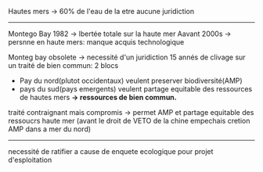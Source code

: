 Hautes mers -> 60% de l'eau de la etre
aucune juridiction
___

Montego Bay 1982
-> lbertée totale sur la haute mer
Aavant 2000s -> persnne en haute mers:
manque acquis technologique

Monteg bay obsolete
-> necessité d'un juridiction
15 annés de clivage sur un traité de bien commun:
2 blocs
- Pay du nord(plutot occidentaux) veulent preserver biodiversité(AMP)
- pays du sud(pays emergents) veulent partage equitable des ressources de hautes mers
**-> ressources de bien commun.**

traité contraignant mais compromis
-> permet AMP et partage equitable des ressoucrs haute mer
(avant le droit de VETO de la chine empechais cretion AMP dans a mer du nord)
___
necessité de ratifier
a cause de enquete ecologique pour projet d'esploitation

